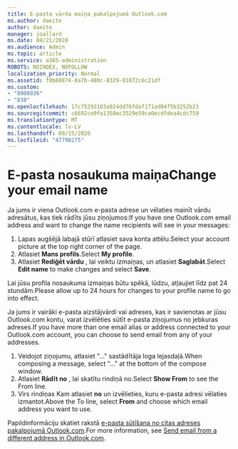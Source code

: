 ```yaml
---
title: E-pasta vārda maiņa pakalpojumā Outlook.com
ms.author: daeite
author: daeite
manager: joallard
ms.date: 04/21/2020
ms.audience: Admin
ms.topic: article
ms.service: o365-administration
ROBOTS: NOINDEX, NOFOLLOW
localization_priority: Normal
ms.assetid: f0b69874-8a7b-480c-8329-01872c6c21df
ms.custom:
- "8000036"
- "838"
ms.openlocfilehash: 17c75293103a924dd76fdaf171ad04f5b3252b23
ms.sourcegitcommit: c6692ce0fa1358ec3529e59ca0ecdfdea4cdc759
ms.translationtype: MT
ms.contentlocale: lv-LV
ms.lasthandoff: 09/15/2020
ms.locfileid: "47798275"
---
```

# <a name="change-your-email-name"></a><span data-ttu-id="dfea1-102">E-pasta nosaukuma maiņa</span><span class="sxs-lookup"><span data-stu-id="dfea1-102">Change your email name</span></span>

<span data-ttu-id="dfea1-103">Ja jums ir viena Outlook.com e-pasta adrese un vēlaties mainīt vārdu adresātus, kas tiek rādīts jūsu ziņojumos:</span><span class="sxs-lookup"><span data-stu-id="dfea1-103">If you have one Outlook.com email address and want to change the name recipients will see in your messages:</span></span>
  
1. <span data-ttu-id="dfea1-104">Lapas augšējā labajā stūrī atlasiet sava konta attēlu.</span><span class="sxs-lookup"><span data-stu-id="dfea1-104">Select your account picture at the top right corner of the page.</span></span>
2. <span data-ttu-id="dfea1-105">Atlasiet **Mans profils**.</span><span class="sxs-lookup"><span data-stu-id="dfea1-105">Select **My profile**.</span></span>
3. <span data-ttu-id="dfea1-106">Atlasiet **Rediģēt vārdu** , lai veiktu izmaiņas, un atlasiet **Saglabāt**.</span><span class="sxs-lookup"><span data-stu-id="dfea1-106">Select **Edit name** to make changes and select **Save**.</span></span>

<span data-ttu-id="dfea1-107">Lai jūsu profila nosaukuma izmaiņas būtu spēkā, lūdzu, atļaujiet līdz pat 24 stundām.</span><span class="sxs-lookup"><span data-stu-id="dfea1-107">Please allow up to 24 hours for changes to your profile name to go into effect.</span></span>
  
<span data-ttu-id="dfea1-108">Ja jums ir vairāki e-pasta aizstājvārdi vai adreses, kas ir savienotas ar jūsu Outlook.com kontu, varat izvēlēties sūtīt e-pasta ziņojumus no jebkuras adreses.</span><span class="sxs-lookup"><span data-stu-id="dfea1-108">If you have more than one email alias or address connected to your Outlook.com account, you can choose to send email from any of your addresses.</span></span>
  
1. <span data-ttu-id="dfea1-109">Veidojot ziņojumu, atlasiet "..." sastādītāja loga lejasdaļā.</span><span class="sxs-lookup"><span data-stu-id="dfea1-109">When composing a message, select "..." at the bottom of the compose window.</span></span>
1. <span data-ttu-id="dfea1-110">Atlasiet **Rādīt no** , lai skatītu rindiņā no.</span><span class="sxs-lookup"><span data-stu-id="dfea1-110">Select **Show From** to see the From line.</span></span>
1. <span data-ttu-id="dfea1-111">Virs rindiņas Kam atlasiet **no** un izvēlieties, kuru e-pasta adresi vēlaties izmantot.</span><span class="sxs-lookup"><span data-stu-id="dfea1-111">Above the To line, select **From** and choose which email address you want to use.</span></span>

<span data-ttu-id="dfea1-112">Papildinformāciju skatiet rakstā [e-pasta sūtīšana no citas adreses pakalpojumā Outlook.com](https://support.office.com/article/ccba89cb-141c-4a36-8c56-6d16a8556d2e?wt.mc_id=Office_Outlook_com_Alchemy).</span><span class="sxs-lookup"><span data-stu-id="dfea1-112">For more information, see [Send email from a different address in Outlook.com](https://support.office.com/article/ccba89cb-141c-4a36-8c56-6d16a8556d2e?wt.mc_id=Office_Outlook_com_Alchemy).</span></span>